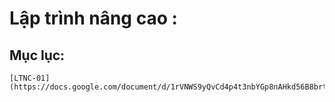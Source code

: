 # Lập trình nâng cao :
## Mục lục:
    [LTNC-01] (https://docs.google.com/document/d/1rVNWS9yQvCd4p4t3nbYGp8nAHkd56B8brtiEVAepU78/edit)
